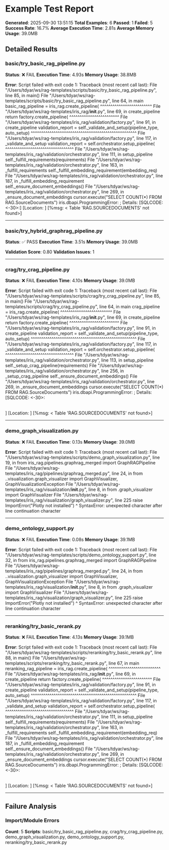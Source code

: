 # Example Test Report
**Generated**: 2025-09-30 13:51:15
**Total Examples**: 6
**Passed**: 1
**Failed**: 5
**Success Rate**: 16.7%
**Average Execution Time**: 2.81s
**Average Memory Usage**: 39.0MB

## Detailed Results

### basic/try_basic_rag_pipeline.py
**Status**: ❌ FAIL
**Execution Time**: 4.93s
**Memory Usage**: 38.8MB

**Error**: Script failed with exit code 1: Traceback (most recent call last):
  File "/Users/tdyar/ws/rag-templates/scripts/basic/try_basic_rag_pipeline.py", line 85, in <module>
    main()
  File "/Users/tdyar/ws/rag-templates/scripts/basic/try_basic_rag_pipeline.py", line 64, in main
    basic_rag_pipeline = iris_rag.create_pipeline(
                         ^^^^^^^^^^^^^^^^^^^^^^^^^
  File "/Users/tdyar/ws/rag-templates/iris_rag/__init__.py", line 69, in create_pipeline
    return factory.create_pipeline(
           ^^^^^^^^^^^^^^^^^^^^^^^^
  File "/Users/tdyar/ws/rag-templates/iris_rag/validation/factory.py", line 91, in create_pipeline
    validation_report = self._validate_and_setup(pipeline_type, auto_setup)
                        ^^^^^^^^^^^^^^^^^^^^^^^^^^^^^^^^^^^^^^^^^^^^^^^^^^^
  File "/Users/tdyar/ws/rag-templates/iris_rag/validation/factory.py", line 117, in _validate_and_setup
    validation_report = self.orchestrator.setup_pipeline(
                        ^^^^^^^^^^^^^^^^^^^^^^^^^^^^^^^^^
  File "/Users/tdyar/ws/rag-templates/iris_rag/validation/orchestrator.py", line 111, in setup_pipeline
    self._fulfill_requirements(requirements)
  File "/Users/tdyar/ws/rag-templates/iris_rag/validation/orchestrator.py", line 163, in _fulfill_requirements
    self._fulfill_embedding_requirement(embedding_req)
  File "/Users/tdyar/ws/rag-templates/iris_rag/validation/orchestrator.py", line 187, in _fulfill_embedding_requirement
    self._ensure_document_embeddings()
  File "/Users/tdyar/ws/rag-templates/iris_rag/validation/orchestrator.py", line 269, in _ensure_document_embeddings
    cursor.execute("SELECT COUNT(*) FROM RAG.SourceDocuments")
iris.dbapi.ProgrammingError: <SQL ERROR>; Details: [SQLCODE: <-30>:<Table or view not found>]
[Location: <Prepare>]
[%msg: < Table 'RAG.SOURCEDOCUMENTS' not found>]

---

### basic/try_hybrid_graphrag_pipeline.py
**Status**: ✅ PASS
**Execution Time**: 3.51s
**Memory Usage**: 39.0MB

**Validation Score**: 0.80
**Validation Issues**: 1

---

### crag/try_crag_pipeline.py
**Status**: ❌ FAIL
**Execution Time**: 4.10s
**Memory Usage**: 39.0MB

**Error**: Script failed with exit code 1: Traceback (most recent call last):
  File "/Users/tdyar/ws/rag-templates/scripts/crag/try_crag_pipeline.py", line 85, in <module>
    main()
  File "/Users/tdyar/ws/rag-templates/scripts/crag/try_crag_pipeline.py", line 64, in main
    crag_pipeline = iris_rag.create_pipeline(
                    ^^^^^^^^^^^^^^^^^^^^^^^^^
  File "/Users/tdyar/ws/rag-templates/iris_rag/__init__.py", line 69, in create_pipeline
    return factory.create_pipeline(
           ^^^^^^^^^^^^^^^^^^^^^^^^
  File "/Users/tdyar/ws/rag-templates/iris_rag/validation/factory.py", line 91, in create_pipeline
    validation_report = self._validate_and_setup(pipeline_type, auto_setup)
                        ^^^^^^^^^^^^^^^^^^^^^^^^^^^^^^^^^^^^^^^^^^^^^^^^^^^
  File "/Users/tdyar/ws/rag-templates/iris_rag/validation/factory.py", line 117, in _validate_and_setup
    validation_report = self.orchestrator.setup_pipeline(
                        ^^^^^^^^^^^^^^^^^^^^^^^^^^^^^^^^^
  File "/Users/tdyar/ws/rag-templates/iris_rag/validation/orchestrator.py", line 113, in setup_pipeline
    self._setup_crag_pipeline(requirements)
  File "/Users/tdyar/ws/rag-templates/iris_rag/validation/orchestrator.py", line 256, in _setup_crag_pipeline
    self._ensure_document_embeddings()
  File "/Users/tdyar/ws/rag-templates/iris_rag/validation/orchestrator.py", line 269, in _ensure_document_embeddings
    cursor.execute("SELECT COUNT(*) FROM RAG.SourceDocuments")
iris.dbapi.ProgrammingError: <SQL ERROR>; Details: [SQLCODE: <-30>:<Table or view not found>]
[Location: <Prepare>]
[%msg: < Table 'RAG.SOURCEDOCUMENTS' not found>]

---

### demo_graph_visualization.py
**Status**: ❌ FAIL
**Execution Time**: 0.13s
**Memory Usage**: 39.0MB

**Error**: Script failed with exit code 1: Traceback (most recent call last):
  File "/Users/tdyar/ws/rag-templates/scripts/demo_graph_visualization.py", line 19, in <module>
    from iris_rag.pipelines.graphrag_merged import GraphRAGPipeline
  File "/Users/tdyar/ws/rag-templates/iris_rag/pipelines/graphrag_merged.py", line 24, in <module>
    from ..visualization.graph_visualizer import GraphVisualizer, GraphVisualizationException
  File "/Users/tdyar/ws/rag-templates/iris_rag/visualization/__init__.py", line 8, in <module>
    from .graph_visualizer import GraphVisualizer
  File "/Users/tdyar/ws/rag-templates/iris_rag/visualization/graph_visualizer.py", line 225
    raise ImportError(\"Plotly not installed\")
                       ^
SyntaxError: unexpected character after line continuation character

---

### demo_ontology_support.py
**Status**: ❌ FAIL
**Execution Time**: 0.08s
**Memory Usage**: 39.1MB

**Error**: Script failed with exit code 1: Traceback (most recent call last):
  File "/Users/tdyar/ws/rag-templates/scripts/demo_ontology_support.py", line 32, in <module>
    from iris_rag.pipelines.graphrag_merged import GraphRAGPipeline
  File "/Users/tdyar/ws/rag-templates/iris_rag/pipelines/graphrag_merged.py", line 24, in <module>
    from ..visualization.graph_visualizer import GraphVisualizer, GraphVisualizationException
  File "/Users/tdyar/ws/rag-templates/iris_rag/visualization/__init__.py", line 8, in <module>
    from .graph_visualizer import GraphVisualizer
  File "/Users/tdyar/ws/rag-templates/iris_rag/visualization/graph_visualizer.py", line 225
    raise ImportError(\"Plotly not installed\")
                       ^
SyntaxError: unexpected character after line continuation character

---

### reranking/try_basic_rerank.py
**Status**: ❌ FAIL
**Execution Time**: 4.13s
**Memory Usage**: 39.1MB

**Error**: Script failed with exit code 1: Traceback (most recent call last):
  File "/Users/tdyar/ws/rag-templates/scripts/reranking/try_basic_rerank.py", line 88, in <module>
    main()
  File "/Users/tdyar/ws/rag-templates/scripts/reranking/try_basic_rerank.py", line 67, in main
    reranking_rag_pipeline = iris_rag.create_pipeline(
                             ^^^^^^^^^^^^^^^^^^^^^^^^^
  File "/Users/tdyar/ws/rag-templates/iris_rag/__init__.py", line 69, in create_pipeline
    return factory.create_pipeline(
           ^^^^^^^^^^^^^^^^^^^^^^^^
  File "/Users/tdyar/ws/rag-templates/iris_rag/validation/factory.py", line 91, in create_pipeline
    validation_report = self._validate_and_setup(pipeline_type, auto_setup)
                        ^^^^^^^^^^^^^^^^^^^^^^^^^^^^^^^^^^^^^^^^^^^^^^^^^^^
  File "/Users/tdyar/ws/rag-templates/iris_rag/validation/factory.py", line 117, in _validate_and_setup
    validation_report = self.orchestrator.setup_pipeline(
                        ^^^^^^^^^^^^^^^^^^^^^^^^^^^^^^^^^
  File "/Users/tdyar/ws/rag-templates/iris_rag/validation/orchestrator.py", line 111, in setup_pipeline
    self._fulfill_requirements(requirements)
  File "/Users/tdyar/ws/rag-templates/iris_rag/validation/orchestrator.py", line 163, in _fulfill_requirements
    self._fulfill_embedding_requirement(embedding_req)
  File "/Users/tdyar/ws/rag-templates/iris_rag/validation/orchestrator.py", line 187, in _fulfill_embedding_requirement
    self._ensure_document_embeddings()
  File "/Users/tdyar/ws/rag-templates/iris_rag/validation/orchestrator.py", line 269, in _ensure_document_embeddings
    cursor.execute("SELECT COUNT(*) FROM RAG.SourceDocuments")
iris.dbapi.ProgrammingError: <SQL ERROR>; Details: [SQLCODE: <-30>:<Table or view not found>]
[Location: <Prepare>]
[%msg: < Table 'RAG.SOURCEDOCUMENTS' not found>]

---

## Failure Analysis

### Import/Module Errors
**Count**: 5
**Scripts**: basic/try_basic_rag_pipeline.py, crag/try_crag_pipeline.py, demo_graph_visualization.py, demo_ontology_support.py, reranking/try_basic_rerank.py
